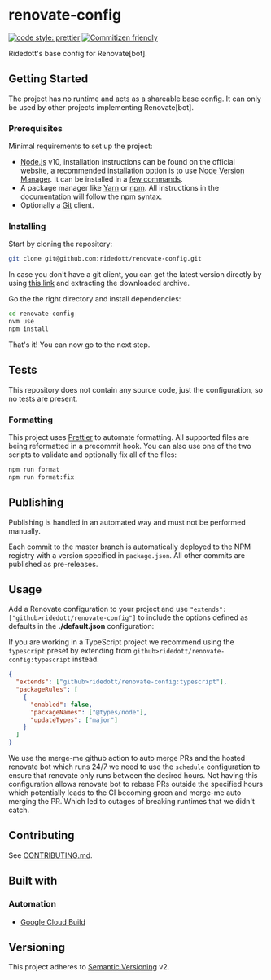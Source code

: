 # renovate-config

[![code style: prettier](https://img.shields.io/badge/code_style-prettier-ff69b4.svg)](https://github.com/prettier/prettier)
[![Commitizen friendly](https://img.shields.io/badge/commitizen-friendly-brightgreen.svg)](http://commitizen.github.io/cz-cli/)

Ridedott's base config for Renovate[bot].

## Getting Started

The project has no runtime and acts as a shareable base config. It can only be
used by other projects implementing Renovate[bot].

### Prerequisites

Minimal requirements to set up the project:

- [Node.js](https://nodejs.org/en) v10, installation instructions can be found
  on the official website, a recommended installation option is to use
  [Node Version Manager](https://github.com/creationix/nvm#readme). It can be
  installed in a
  [few commands](https://nodejs.org/en/download/package-manager/#nvm).
- A package manager like [Yarn](https://yarnpkg.com) or
  [npm](https://www.npmjs.com). All instructions in the documentation will
  follow the npm syntax.
- Optionally a [Git](https://git-scm.com) client.

### Installing

Start by cloning the repository:

```bash
git clone git@github.com:ridedott/renovate-config.git
```

In case you don't have a git client, you can get the latest version directly by
using
[this link](https://github.com/ridedott/renovate-config/archive/master.zip) and
extracting the downloaded archive.

Go the the right directory and install dependencies:

```bash
cd renovate-config
nvm use
npm install
```

That's it! You can now go to the next step.

## Tests

This repository does not contain any source code, just the configuration, so no
tests are present.

### Formatting

This project uses [Prettier](https://prettier.io) to automate formatting. All
supported files are being reformatted in a precommit hook. You can also use one
of the two scripts to validate and optionally fix all of the files:

```bash
npm run format
npm run format:fix
```

## Publishing

Publishing is handled in an automated way and must not be performed manually.

Each commit to the master branch is automatically deployed to the NPM registry
with a version specified in `package.json`. All other commits are published as
pre-releases.

## Usage

Add a Renovate configuration to your project and use
`"extends": ["github>ridedott/renovate-config"]` to include the options defined
as defaults in the **./default.json** configuration:

If you are working in a TypeScript project we recommend using the `typescript`
preset by extending from `github>ridedott/renovate-config:typescript` instead.

```json
{
  "extends": ["github>ridedott/renovate-config:typescript"],
  "packageRules": [
    {
      "enabled": false,
      "packageNames": ["@types/node"],
      "updateTypes": ["major"]
    }
  ]
}
```

We use the merge-me github action to auto merge PRs and the hosted renovate bot
which runs 24/7 we need to use the `schedule` configuration to ensure that
renovate only runs between the desired hours. Not having this configuration
allows renovate bot to rebase PRs outside the specified hours which potentially
leads to the CI becoming green and merge-me auto merging the PR. Which led to
outages of breaking runtimes that we didn't catch.

## Contributing

See [CONTRIBUTING.md](./CONTRIBUTING.md).

## Built with

### Automation

- [Google Cloud Build](https://cloud.google.com/cloud-build/)

## Versioning

This project adheres to [Semantic Versioning](http://semver.org) v2.
